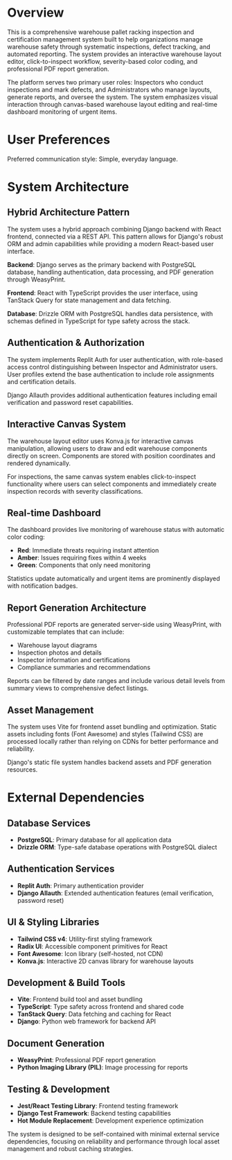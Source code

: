 # Overview

This is a comprehensive warehouse pallet racking inspection and certification management system built to help organizations manage warehouse safety through systematic inspections, defect tracking, and automated reporting. The system provides an interactive warehouse layout editor, click-to-inspect workflow, severity-based color coding, and professional PDF report generation.

The platform serves two primary user roles: Inspectors who conduct inspections and mark defects, and Administrators who manage layouts, generate reports, and oversee the system. The system emphasizes visual interaction through canvas-based warehouse layout editing and real-time dashboard monitoring of urgent items.

# User Preferences

Preferred communication style: Simple, everyday language.

# System Architecture

## Hybrid Architecture Pattern

The system uses a hybrid approach combining Django backend with React frontend, connected via a REST API. This pattern allows for Django's robust ORM and admin capabilities while providing a modern React-based user interface.

**Backend**: Django serves as the primary backend with PostgreSQL database, handling authentication, data processing, and PDF generation through WeasyPrint.

**Frontend**: React with TypeScript provides the user interface, using TanStack Query for state management and data fetching.

**Database**: Drizzle ORM with PostgreSQL handles data persistence, with schemas defined in TypeScript for type safety across the stack.

## Authentication & Authorization

The system implements Replit Auth for user authentication, with role-based access control distinguishing between Inspector and Administrator users. User profiles extend the base authentication to include role assignments and certification details.

Django Allauth provides additional authentication features including email verification and password reset capabilities.

## Interactive Canvas System

The warehouse layout editor uses Konva.js for interactive canvas manipulation, allowing users to draw and edit warehouse components directly on screen. Components are stored with position coordinates and rendered dynamically.

For inspections, the same canvas system enables click-to-inspect functionality where users can select components and immediately create inspection records with severity classifications.

## Real-time Dashboard

The dashboard provides live monitoring of warehouse status with automatic color coding:
- **Red**: Immediate threats requiring instant attention
- **Amber**: Issues requiring fixes within 4 weeks  
- **Green**: Components that only need monitoring

Statistics update automatically and urgent items are prominently displayed with notification badges.

## Report Generation Architecture

Professional PDF reports are generated server-side using WeasyPrint, with customizable templates that can include:
- Warehouse layout diagrams
- Inspection photos and details
- Inspector information and certifications
- Compliance summaries and recommendations

Reports can be filtered by date ranges and include various detail levels from summary views to comprehensive defect listings.

## Asset Management

The system uses Vite for frontend asset bundling and optimization. Static assets including fonts (Font Awesome) and styles (Tailwind CSS) are processed locally rather than relying on CDNs for better performance and reliability.

Django's static file system handles backend assets and PDF generation resources.

# External Dependencies

## Database Services
- **PostgreSQL**: Primary database for all application data
- **Drizzle ORM**: Type-safe database operations with PostgreSQL dialect

## Authentication Services  
- **Replit Auth**: Primary authentication provider
- **Django Allauth**: Extended authentication features (email verification, password reset)

## UI & Styling Libraries
- **Tailwind CSS v4**: Utility-first styling framework
- **Radix UI**: Accessible component primitives for React
- **Font Awesome**: Icon library (self-hosted, not CDN)
- **Konva.js**: Interactive 2D canvas library for warehouse layouts

## Development & Build Tools
- **Vite**: Frontend build tool and asset bundling
- **TypeScript**: Type safety across frontend and shared code
- **TanStack Query**: Data fetching and caching for React
- **Django**: Python web framework for backend API

## Document Generation
- **WeasyPrint**: Professional PDF report generation
- **Python Imaging Library (PIL)**: Image processing for reports

## Testing & Development
- **Jest/React Testing Library**: Frontend testing framework
- **Django Test Framework**: Backend testing capabilities
- **Hot Module Replacement**: Development experience optimization

The system is designed to be self-contained with minimal external service dependencies, focusing on reliability and performance through local asset management and robust caching strategies.